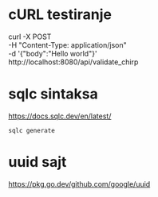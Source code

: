 # cURL testiranje
curl -X POST \
  -H "Content-Type: application/json" \
  -d '{"body":"Hello world"}' \
  http://localhost:8080/api/validate_chirp

# sqlc sintaksa
https://docs.sqlc.dev/en/latest/

    sqlc generate

# uuid sajt
https://pkg.go.dev/github.com/google/uuid



